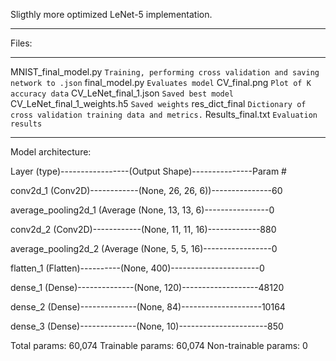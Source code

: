 Sligthly more optimized LeNet-5 implementation.

-----------------------------------------------------------
Files:

-----------------------------------------------------------
MNIST_final_model.py
``
Training, performing cross validation and saving network to .json
``
final_model.py
``
Evaluates model
``
CV_final.png
``
Plot of K accuracy data
``
CV_LeNet_final_1.json
``
Saved best model
``
CV_LeNet_final_1_weights.h5
``
Saved weights
``
res_dict_final
``
Dictionary of cross validation training data and metrics.
``
Results_final.txt
``
Evaluation results
``

-----------------------------------------------------------

Model architecture:

Layer (type)-----------------(Output Shape)---------------Param #

conv2d_1 (Conv2D)------------(None, 26, 26, 6))---------------60

average_pooling2d_1 (Average (None, 13, 13, 6)----------------0

conv2d_2 (Conv2D)------------(None, 11, 11, 16)-------------880

average_pooling2d_2 (Average (None, 5, 5, 16)-----------------0

flatten_1 (Flatten)----------(None, 400)----------------------0

dense_1 (Dense)--------------(None, 120)-------------------48120

dense_2 (Dense)--------------(None, 84)--------------------10164

dense_3 (Dense)--------------(None, 10)----------------------850

Total params: 60,074 Trainable params: 60,074 Non-trainable params: 0
